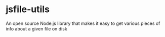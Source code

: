 # jsfile-utils
An open source Node.js library that makes it easy to get various pieces of info about a given file on disk
